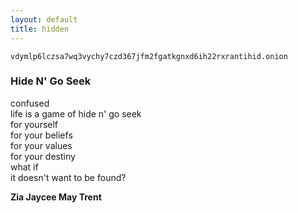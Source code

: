 ```yaml
---
layout: default
title: hidden
---
```


<div class="post">

<pre><code><span class="hljs-selector-tag">vdymlp6lczsa7wq3vychy7czd367jfm2fgatkgnxd6ih22rxrantihid</span><span class="hljs-selector-class">.onion</span>
</code></pre><h3 id="hide-n-go-seek">Hide N&#39; Go Seek</h3>
<p>confused<br>life is a game of hide n&#39; go seek<br>for yourself<br>for your beliefs<br>for your values<br>for your destiny<br>what if<br>it doesn&#39;t want to be found?  </p>
<p><strong>Zia Jaycee May Trent</strong></p>


</div>
